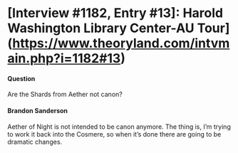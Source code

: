# [Interview #1182, Entry #13]: Harold Washington Library Center-AU Tour](https://www.theoryland.com/intvmain.php?i=1182#13)

#### Question

Are the Shards from Aether not canon?

#### Brandon Sanderson

Aether of Night is not intended to be canon anymore. The thing is, I’m trying to work it back into the Cosmere, so when it’s done there are going to be dramatic changes.

